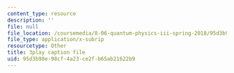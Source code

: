 ```yaml
---
content_type: resource
description: ''
file: null
file_location: /coursemedia/8-06-quantum-physics-iii-spring-2018/95d3b98e98cf4a23ce2fb65ab21622b9_WlZf4aOkNMQ.srt
file_type: application/x-subrip
resourcetype: Other
title: 3play caption file
uid: 95d3b98e-98cf-4a23-ce2f-b65ab21622b9
---
```

